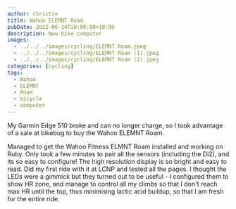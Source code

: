 ```yaml
---
author: christie
title: Wahoo ELEMNT Roam
pubDate: 2022-06-14T10:00:00+10:00
description: New bike computer
images:
  - ../../../images/cycling/ELEMNT Roam.jpeg
  - ../../../images/cycling/ELEMNT Roam (1).jpeg
  - ../../../images/cycling/ELEMNT Roam (2).jpeg
categories: [cycling]
tags:
  - Wahoo
  - ELEMNT
  - Roam
  - bicycle
  - computer
---
```


My Garmin Edge 510 broke and can no longer charge, so I took advantage of a
sale at bikebug to buy the Wahoo ELEMNT Roam.

Managed to get the Wahoo Fitness ELMNT Roam installed and working on Ruby. Only took a few minutes to pair all the sensors (including the Di2), and its so easy to configure! The high resolution display is so bright and easy to read. Did my first ride with it at LCNP and tested all the pages. I thought the LEDs were a gimmick but they turned out to be useful - I configured them to show HR zone, and manage to control all my climbs so that I don't reach max HR until the top, thus minimising lactic acid buildup, so that I am fresh for the entire ride.
